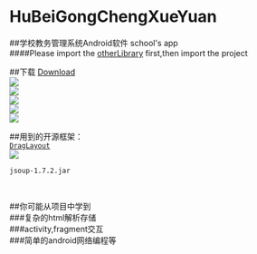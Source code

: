 # HuBeiGongChengXueYuan
##学校教务管理系统Android软件  school's app  
####Please import the [otherLibrary](https://github.com/guohuanwen/HuBeiGongChengXueYuan/tree/master/otherLibrary) first,then import the project  


##下载
[Download](http://shouji.baidu.com/soft/item?docid=7872467&from=&f=search_app_湖北工程学院%40list_1_title%401%40header_software_input)
<br>
![](https://github.com/guohuanwen/HuBeiGongChengXueYuan/blob/master/HuBeiGongChengXueYuan/screenshot/Screenshot_2015-08-03-20-00-10.png)
<br>
![](https://github.com/guohuanwen/HuBeiGongChengXueYuan/blob/master/HuBeiGongChengXueYuan/screenshot/Screenshot_2015-08-03-20-01-14.png)
<br>
![](https://github.com/guohuanwen/HuBeiGongChengXueYuan/blob/master/HuBeiGongChengXueYuan/screenshot/Screenshot_2015-08-03-20-01-21.png)
<br>
![](https://github.com/guohuanwen/HuBeiGongChengXueYuan/blob/master/HuBeiGongChengXueYuan/screenshot/Screenshot_2015-08-03-20-00-51.png)
<br>
![](https://github.com/guohuanwen/HuBeiGongChengXueYuan/blob/master/HuBeiGongChengXueYuan/screenshot/Screenshot_2015-08-03-20-01-02.png)
<br>

##用到的开源框架：<br>
    [`DragLayout`](https://github.com/BlueMor/DragLayout)<br>
  ![](https://github.com/BlueMor/DragLayout/raw/master/screenshots/123.gif)<br>
  
    jsoup-1.7.2.jar
<br>

##你可能从项目中学到<br>
###复杂的html解析存储<br>
###activity,fragment交互<br>
###简单的android网络编程等<br>
